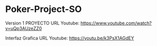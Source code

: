 # Poker-Project-SO

Version 1 PROYECTO 
URL Youtube: https://www.youtube.com/watch?v=uQp3AUzeZZ0



Interfaz Grafica
URL Youtube: https://youtu.be/k3PsX1AGdEY
